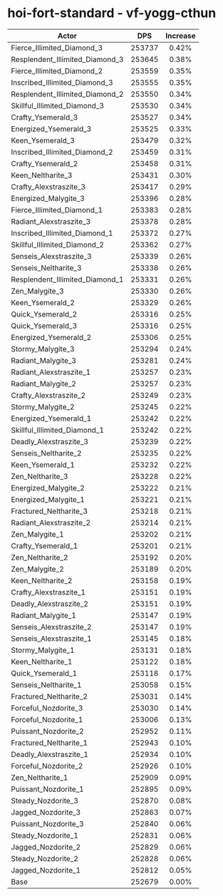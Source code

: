 # hoi-fort-standard - vf-yogg-cthun
| Actor | DPS | Increase |
|---|:---:|:---:|
|Fierce_Illimited_Diamond_3|253737|0.42%|
|Resplendent_Illimited_Diamond_3|253645|0.38%|
|Fierce_Illimited_Diamond_2|253559|0.35%|
|Inscribed_Illimited_Diamond_3|253555|0.35%|
|Resplendent_Illimited_Diamond_2|253550|0.34%|
|Skillful_Illimited_Diamond_3|253530|0.34%|
|Crafty_Ysemerald_3|253527|0.34%|
|Energized_Ysemerald_3|253525|0.33%|
|Keen_Ysemerald_3|253479|0.32%|
|Inscribed_Illimited_Diamond_2|253459|0.31%|
|Crafty_Ysemerald_2|253458|0.31%|
|Keen_Neltharite_3|253431|0.30%|
|Crafty_Alexstraszite_3|253417|0.29%|
|Energized_Malygite_3|253396|0.28%|
|Fierce_Illimited_Diamond_1|253383|0.28%|
|Radiant_Alexstraszite_3|253378|0.28%|
|Inscribed_Illimited_Diamond_1|253372|0.27%|
|Skillful_Illimited_Diamond_2|253362|0.27%|
|Senseis_Alexstraszite_3|253339|0.26%|
|Senseis_Neltharite_3|253338|0.26%|
|Resplendent_Illimited_Diamond_1|253331|0.26%|
|Zen_Malygite_3|253330|0.26%|
|Keen_Ysemerald_2|253329|0.26%|
|Quick_Ysemerald_2|253316|0.25%|
|Quick_Ysemerald_3|253316|0.25%|
|Energized_Ysemerald_2|253306|0.25%|
|Stormy_Malygite_3|253294|0.24%|
|Radiant_Malygite_3|253281|0.24%|
|Radiant_Alexstraszite_1|253257|0.23%|
|Radiant_Malygite_2|253257|0.23%|
|Crafty_Alexstraszite_2|253249|0.23%|
|Stormy_Malygite_2|253245|0.22%|
|Energized_Ysemerald_1|253242|0.22%|
|Skillful_Illimited_Diamond_1|253242|0.22%|
|Deadly_Alexstraszite_3|253239|0.22%|
|Senseis_Neltharite_2|253235|0.22%|
|Keen_Ysemerald_1|253232|0.22%|
|Zen_Neltharite_3|253228|0.22%|
|Energized_Malygite_2|253222|0.21%|
|Energized_Malygite_1|253221|0.21%|
|Fractured_Neltharite_3|253218|0.21%|
|Radiant_Alexstraszite_2|253214|0.21%|
|Zen_Malygite_1|253202|0.21%|
|Crafty_Ysemerald_1|253201|0.21%|
|Zen_Neltharite_2|253192|0.20%|
|Zen_Malygite_2|253189|0.20%|
|Keen_Neltharite_2|253158|0.19%|
|Crafty_Alexstraszite_1|253151|0.19%|
|Deadly_Alexstraszite_2|253151|0.19%|
|Radiant_Malygite_1|253147|0.19%|
|Senseis_Alexstraszite_2|253147|0.19%|
|Senseis_Alexstraszite_1|253145|0.18%|
|Stormy_Malygite_1|253131|0.18%|
|Keen_Neltharite_1|253122|0.18%|
|Quick_Ysemerald_1|253118|0.17%|
|Senseis_Neltharite_1|253058|0.15%|
|Fractured_Neltharite_2|253031|0.14%|
|Forceful_Nozdorite_3|253030|0.14%|
|Forceful_Nozdorite_1|253006|0.13%|
|Puissant_Nozdorite_2|252952|0.11%|
|Fractured_Neltharite_1|252943|0.10%|
|Deadly_Alexstraszite_1|252934|0.10%|
|Forceful_Nozdorite_2|252926|0.10%|
|Zen_Neltharite_1|252909|0.09%|
|Puissant_Nozdorite_1|252895|0.09%|
|Steady_Nozdorite_3|252870|0.08%|
|Jagged_Nozdorite_3|252863|0.07%|
|Puissant_Nozdorite_3|252840|0.06%|
|Steady_Nozdorite_1|252831|0.06%|
|Jagged_Nozdorite_2|252829|0.06%|
|Steady_Nozdorite_2|252828|0.06%|
|Jagged_Nozdorite_1|252812|0.05%|
|Base|252679|0.00%|
